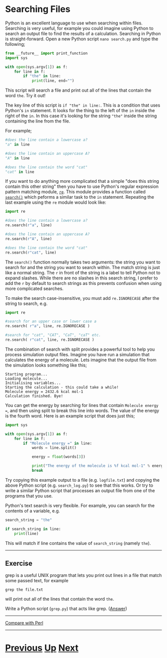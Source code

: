 # Searching Files

Python is an excellent language to use when searching within files. Searching is very useful, for example you could imagine using Python to search an output file to find the results of a calculation. Searching in Python is straight-forward. Open a new Python script `nano search.py` and type the following;

```python
from __future__ import print_function
import sys

with open(sys.argv[1]) as f:
    for line in f:
        if "the" in line:
            print(line, end="")
```

This script will search a file and print out all of the lines that contain the word `the`. Try it out!

The key line of this script is `if "the" in line:`. This is a condition that uses Python's `in` statement. It looks for the thing to the left of the `in` inside the right of the `in`. In this case it's looking for the string `"the"` inside the string containing the line from the file.

For example;

```python
#does the line contain a lowercase a?
"a" in line

#does the line contain an uppercase A?
"A" in line

#does the line contain the word "cat"
"cat" in line
```

If you want to do anything more complicated that a simple "does this string contain this other string" then you have to use Python's regular expression pattern matching module, [`re`](https://docs.python.org/library/re.html). This module provides a function called [`search()`](https://docs.python.org/library/re.html#re.search) which peforms a similar task to the `in` statement. Repeating the last example using the `re` module would look like:

```python
import re

#does the line contain a lowercase a?
re.search(r"a", line)

#does the line contain an uppercase A?
re.search(r"A", line)

#does the line contain the word "cat"
re.search(r"cat", line)
```

The `search()` function normally takes two arguments: the string you want to search for and the string you want to search within. The match string is just like a normal string. The `r` in front of the string is a label to tell Python not to expand slashes. While there are no slashes in this search string, I prefer to add the `r` by default to search strings as this prevents confusion when using more complicated searches.

To make the search case-insensitive, you must add `re.IGNORECASE` after the string to search, e.g.

```python
import re

#search for an upper case or lower case a
re.search( r"a", line, re.IGNORECASE )

#search for "cat", "CAT", "CaT", "caT" etc.
re.search( r"cat", line, re.IGNORECASE )
```

The combination of search with split provides a powerful tool to help you process simulation output files. Imagine you have run a simulation that calculates the energy of a molecule. Lets imagine that the output file from the simulation looks something like this;

    Starting program...
    Loading molecule...
    Initialising variables...
    Starting the calculation - this could take a while!
    Molecule energy = 2432.6 kcal mol-1
    Calculation finished. Bye!

You can get the energy by searching for lines that contain `Molecule energy =`, and then using split to break this line into words. The value of the energy is the fourth word. Here is an example script that does just this;

```python
import sys

with open(sys.argv[1]) as f:
    for line in f:
        if "Molecule energy =" in line:
            words = line.split()

            energy = float(words[3])

            print("The energy of the molecule is %f kcal mol-1" % energy)
            break
```

Try copying this example output to a file (e.g. `logfile.txt`) and copying the above Python script (e.g. `search_log.py`) to see that this works. Or try to write a similar Python script that processes an output file from one of the programs that you use.

Python's text search is very flexible. For example, you can search for the contents of a variable, e.g.

```python
search_string = "the"

if search_string in line:
    print(line)
```

This will match if line contains the value of `search_string` (namely `the`).

***

## Exercise

grep is a useful UNIX program that lets you print out lines in a file that match some passed text, for example

    grep the file.txt

will print out all of the lines that contain the word `the`.

Write a Python script (`grep.py`) that acts like grep. ([Answer](searching_answer.md))

***

[Compare with Perl](../beginning_perl/searching.md)

***

# [Previous](splitting.md) [Up](README.md) [Next](replacing.md)

